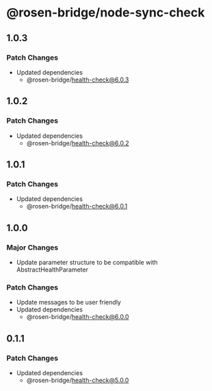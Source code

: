 # @rosen-bridge/node-sync-check

## 1.0.3

### Patch Changes

- Updated dependencies
  - @rosen-bridge/health-check@6.0.3

## 1.0.2

### Patch Changes

- Updated dependencies
  - @rosen-bridge/health-check@6.0.2

## 1.0.1

### Patch Changes

- Updated dependencies
  - @rosen-bridge/health-check@6.0.1

## 1.0.0

### Major Changes

- Update parameter structure to be compatible with AbstractHealthParameter

### Patch Changes

- Update messages to be user friendly
- Updated dependencies
  - @rosen-bridge/health-check@6.0.0

## 0.1.1

### Patch Changes

- Updated dependencies
  - @rosen-bridge/health-check@5.0.0
